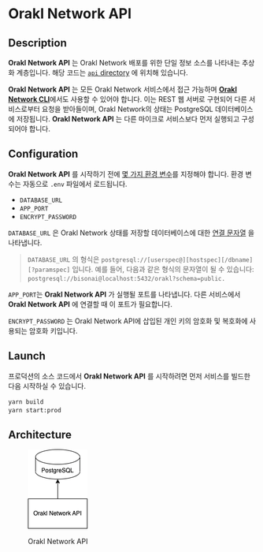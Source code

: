 # Orakl Network API

## Description

**Orakl Network API** 는 Orakl Network 배포를 위한 단일 정보 소스를 나타내는 추상화 계층입니다. 해당 코드는 [`api` directory](https://github.com/Bisonai/orakl/tree/master/api)&#x20; 에 위치해 있습니다.

**Orakl Network API** 는 모든 Orakl Network 서비스에서 접근 가능하며 [**Orakl Network CLI**](broken-reference)에서도 사용할 수 있어야 합니다. 이는 REST 웹 서버로 구현되어 다른 서비스로부터 요청을 받아들이며, Orakl Network의 상태는 PostgreSQL 데이터베이스에 저장됩니다. **Orakl Network API** 는 다른 마이크로 서비스보다 먼저 실행되고 구성되어야 합니다.

## Configuration

**Orakl Network API** 를 시작하기 전에 [몇 가지 환경 변수](https://github.com/Bisonai/orakl/blob/master/api/.env.example)를 지정해야 합니다. 환경 변수는 자동으로 `.env` 파일에서 로드됩니다.

- `DATABASE_URL`
- `APP_PORT`
- `ENCRYPT_PASSWORD`

`DATABASE_URL` 은 Orakl Network 상태를 저장할 데이터베이스에 대한 [연결 문자열](https://www.postgresql.org/docs/current/libpq-connect.html#LIBPQ-CONNSTRING) 을 나타냅니다.

> `DATABASE_URL` 의 형식은 `postgresql://[userspec@][hostspec][/dbname][?paramspec]` 입니다. 예를 들어, 다음과 같은 형식의 문자열이 될 수 있습니다: `postgresql://bisonai@localhost:5432/orakl?schema=public.`&#x20;

`APP_PORT`는 **Orakl Network API** 가 실행될 포트를 나타냅니다. 다른 서비스에서 **Orakl Network API** 에 연결할 때 이 포트가 필요합니다.

`ENCRYPT_PASSWORD` 는 Orakl Network API에 삽입된 개인 키의 암호화 및 복호화에 사용되는 암호화 키입니다.

## Launch

프로덕션의 소스 코드에서 **Orakl Network API** 를 시작하려면 먼저 서비스를 빌드한 다음 시작하실 수 있습니다.

```sh
yarn build
yarn start:prod
```

## Architecture

<figure><img src="../.gitbook/assets/orakl-network-api.png" alt=""><figcaption><p>Orakl Network API</p></figcaption></figure>
